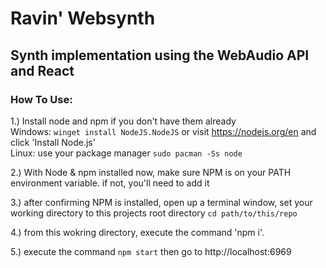 # Ravin' Websynth  
## Synth implementation using the WebAudio API and React

### How To Use:
1.) Install node and npm if you don't have them already  
Windows: `winget install NodeJS.NodeJS` or visit https://nodejs.org/en and click 'Install Node.js'  
Linux: use your package manager `sudo pacman -Ss node`

2.) With Node & npm installed now, make sure NPM is on your PATH environment variable. if not, you'll need to add it

3.) after confirming NPM is installed, open up a terminal window, set your working directory to this projects root directory
`cd path/to/this/repo`

4.) from this wokring directory, execute the command 'npm i'.

5.) execute the command `npm start` then go to http://localhost:6969
